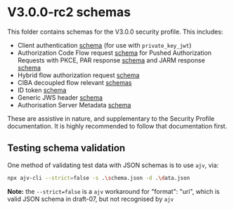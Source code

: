 # V3.0.0-rc2 schemas

This folder contains schemas for the V3.0.0 security profile. This includes:

- Client authentication [schema](./client-authentication/jwt-bearer-auth-schema.json) (for use with `private_key_jwt`)
- Authorization Code Flow request [schema](./authorization-code-flow/authorization-request-schema.json) for Pushed Authorization Requests with PKCE, PAR response [schema](./authorization-code-flow/PAR-response-schema.json) and JARM response [schema](./authorization-code-flow/JARM-response-schema.json)
- Hybrid flow authorization request [schema](./hybrid-flow/authorization-request-schema.json)
- CIBA decoupled flow relevant [schemas](./ciba-flow/README.md)
- ID token [schema](./id-token/id-token-body-schema.json)
- Generic JWS header [schema](./common/JOSE-header-schema.json)
- Authorisation Server Metadata [schema](authorization-server-metadata/metadata-schema.json)

These are assistive in nature, and supplementary to the Security Profile documentation. It is highly recommended to follow that documentation first.

## Testing schema validation

One method of validating test data with JSON schemas is to use `ajv`, via:

```bash
npx ajv-cli --strict=false -s .\schema.json -d .\data.json
```

__Note:__ the `--strict=false` is a `ajv` workaround for "format": "uri", which is valid JSON schema in draft-07, but not recognised by `ajv`
